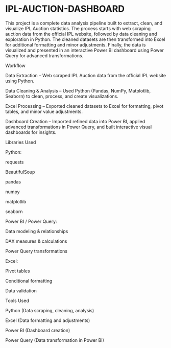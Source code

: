 # IPL-AUCTION-DASHBOARD
This project is a complete data analysis pipeline built to extract, clean, and visualize IPL Auction statistics. The process starts with web scraping auction data from the official IPL website, followed by data cleaning and exploration in Python. The cleaned datasets are then transformed into Excel for additional formatting and minor adjustments. Finally, the data is visualized and presented in an interactive Power BI dashboard using Power Query for advanced transformations.

Workflow

Data Extraction – Web scraped IPL Auction data from the official IPL website using Python.

Data Cleaning & Analysis – Used Python (Pandas, NumPy, Matplotlib, Seaborn) to clean, process, and create visualizations.

Excel Processing – Exported cleaned datasets to Excel for formatting, pivot tables, and minor value adjustments.

Dashboard Creation – Imported refined data into Power BI, applied advanced transformations in Power Query, and built interactive visual dashboards for insights.

Libraries Used

Python:

requests

BeautifulSoup

pandas

numpy

matplotlib

seaborn

Power BI / Power Query:

Data modeling & relationships

DAX measures & calculations

Power Query transformations

Excel:

Pivot tables

Conditional formatting

Data validation

Tools Used

Python (Data scraping, cleaning, analysis)

Excel (Data formatting and adjustments)

Power BI (Dashboard creation)

Power Query (Data transformation in Power BI)
